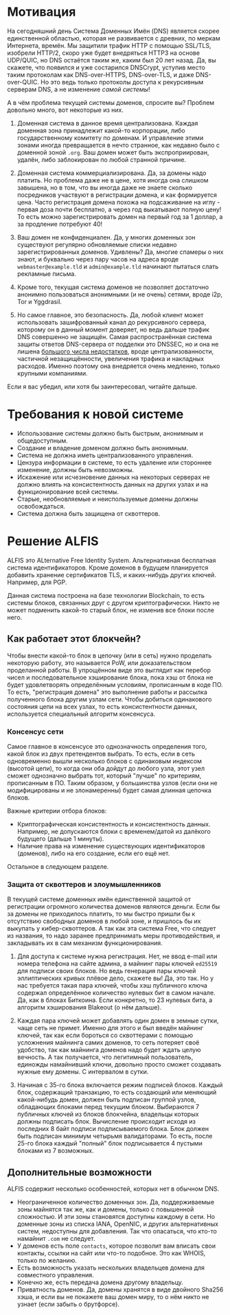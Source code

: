 # Мотивация
На сегодняшний день Система Доменных Имён (DNS) является скорее единственной областью, которая не развивается с древних, по меркам Интернета, времён.
Мы защитили трафик HTTP с помощью SSL/TLS, изобрели HTTP/2, скоро уже будет внедряться HTTP3 на основе UDP/QUIC, но DNS остаётся таким же, каким был 20 лет назад.
Да, вы скажете, что появился и уже состарился DNSCrypt, уступив место таким протоколам как DNS-over-HTTPS, DNS-over-TLS, и даже DNS-over-QUIC.
Но это ведь только протоколы доступа к рекурсивным серверам DNS, а не изменение _самой системы_!

А в чём проблема текущей системы доменов, спросите вы? Проблем довольно много, вот некоторые из них.

1. Доменная система в данное время централизована. Каждая доменная зона принадлежит какой-то корпорации, либо государственному комитету по доменам.
И управление этими зонами иногда превращается в нечто странное, как недавно было с доменной зоной `.org`. Ваш домен может быть экспроприирован, удалён, либо заблокирован по любой странной причине.

2. Доменная система коммерциализирована. Да, за домены надо платить. Но проблема даже не в цене, хотя иногда она слишком завышена, но в том, что вы иногда даже не знаете сколько посредников участвуют в регистрации домена, и как формируется цена.
Часто регистрация домена похожа на подсаживание на иглу - первая доза почти бесплатно, а через год выкатывают полную цену! То есть можно зарегистрировать домен на первый год за 1 доллар, а за продление потребуют 40!

3. Ваш домен не конфиденциален. Да, у многих доменных зон существуют регулярно обновляемые списки недавно зарегистрированных доменов.
Удивлены? Да, многие спамеры о них знают, и буквально через пару часов на адреса вроде `webmaster@example.tld` и `admin@example.tld` начинают пытаться слать рекламные письма.

4. Кроме того, текущая система доменов не позволяет достаточно анонимно пользоваться анонимными (и не очень) сетями, вроде i2p, Tor и Yggdrasil.

5. Но самое главное, это безопасность. Да, любой клиент может использовать зашифрованный канал до рекурсивного сервера, которому он в данный момент доверяет, но ведь дальше трафик DNS совершенно не защищён.
Самая распространённая система защиты ответов DNS-сервера от подделки это DNSSEC, но и она не лишена [большого числа недостатков](https://ru.wikipedia.org/wiki/DNSSEC#Проблемы_внедрения_и_недостатки), вроде централизованности, частичной незащищённости, увеличения трафика и накладных расходов. 
Именно поэтому она внедряется очень медленно, только крупными компаниями.
   
Если я вас убедил, или хотя бы заинтересовал, читайте дальше.

# Требования к новой системе
* Использование системы должно быть быстрым, анонимным и общедоступным.
* Создание и владение доменом должно быть анонимным.
* Система не должна иметь централизованного управления.
* Цензура информации в системе, то есть удаление или стороннее изменение, должны быть невозможны.
* Искажение или исчезновение данных на некоторых серверах не должно влиять на консистентность данных на других узлах и на функционирование всей системы.
* Старые, необновляемые и неиспользуемые домены должны освобождаться.
* Система должна быть защищена от сквоттеров.

# Решение ALFIS
ALFIS это ALternative Free Identity System. Альтернативная бесплатная система идентификаторов. Кроме доменов в будущем планируется добавить хранение сертификатов TLS, и каких-нибудь других ключей. Например, для PGP.

Данная система построена на базе технологии Blockchain, то есть системы блоков, связанных друг с другом криптографически. Никто не может подменить какой-то старый блок, не изменив все блоки после него.

## Как работает этот блокчейн?
Чтобы внести какой-то блок в цепочку (или в сеть) нужно проделать некоторую работу, это называется PoW, или доказательством проделанной работы.
В упрощённом виде это выглядит как перебор чисел и последовательное хэширование блока, пока хэш от блока не будет удовлетворять определённым условиям, прописанным в коде ПО.
То есть, "регистрация домена" это выполнение работы и рассылка полученного блока другим узлам сети.
Чтобы добиться одинакового состояния цепи на всех узлах, то есть консистентности данных, используется специальный алгоритм консенсуса.

### Консенсус сети
Самое главное в консенсусе это однозначность определения того, какой блок из двух претендентов выбрать.
То есть, если в сеть одновременно вышли несколько блоков с одинаковым индексом (высотой цепи),
то когда они оба дойдут до любого узла, этот узел сможет однозначно выбрать тот, который "лучше" по критериям, прописанным в ПО.
Таким образом, у большинства узлов (если они не модифицированы и не злонамеренны) будет самая длинная цепочка блоков.

Важные критерии отбора блоков:
* Криптографическая консистентность и консистентность данных. Например, не допускаются блоки с временем/датой из далёкого будущего (дальше 1 минуты).
* Наличие права на изменение существующих идентификаторов (доменов), либо на его создание, если его ещё нет.

Остальное в следующем разделе.

### Защита от сквоттеров и злоумышленников
В текущей системе доменных имён единственной защитой от регистрации огромного количества доменов являются деньги.
Если бы за домены не приходилось платить, то мы быстро пришли бы к отсутствию свободных доменов в любой зоне, и пришлось бы их выкупать у кибер-сквоттеров.
А так как эта система Free, что следует из названия, то надо заранее предпринимать меры противодействия, и закладывать их в сам механизм функционирования.

1. Для доступа к системе нужна регистрация.
Нет, не ввод e-mail или номера телефона на сайте админа, а майнинг пары ключей `ed25519` для подписи своих блоков.
Но ведь генерация пары ключей эллиптических кривых плёвое дело, скажете вы! Да, это так. Но у нас требуется такая пара ключей, чтобы хэш публичного ключа содержал определённое количество нулевых бит в самом начале.
Да, как в блоках Биткоина. Если конкретно, то 23 нулевых бита, а алгоритм хэширования Blakeout (о нём дальше).

2. Каждая пара ключей может добавлять один домен в земные сутки, чаще сеть не примет. Именно для этого и был введён майнинг ключей, так как если бороться со сквоттерами с помощью усложнения майнинга самих доменов, то сеть потеряет своё удобство, так как майнинга доменов надо будет ждать целую вечность.
А так получается, что легитимный пользователь, единожды намайнивший ключи, довольно просто сможет создавать нужные ему домены. С интервалом в сутки.

3. Начиная с 35-го блока включается режим подписей блоков.
Каждый блок, содержащий транзакцию, то есть создающий или меняющий какой-нибудь домен, должен быть подписан группой узлов, обладающих блоками перед текущим блоком.
Выбираются 7 публичных ключей из блоков блокчейна, владельцы которых должны подписать блок.
Вычисление происходит исходя из последних 8 байт подписи подписываемого блока.
Блок должен быть подписан минимум четырьмя валидаторами. То есть, после 25-го блока каждый "полный" блок подписывается 4 пустыми блоками из 7 возможных.

## Дополнительные возможности
ALFIS содержит несколько особенностей, которых нет в обычном DNS.
* Неограниченное количество доменных зон. Да, поддерживаемые зоны майнятся так же, как и домены, только с повышенной сложностью.
И эти зоны становятся доступны каждому в сети.
Но доменные зоны из списка IANA, OpenNIC, и других альтернативных систем, недоступны для добавления.
Так что опасаться, что кто-то намайнит `.com` не следует.
* У доменов есть поле `contacts`, которое позволит вам вписать свои контакты, ссылки на сайт или что-то подобное. Это как WHOIS, только по желанию.
* Есть возможность указать нескольких владельцев домена для совместного управления.
* Конечно же, есть передача домена другому владельцу.
* Приватность доменов. Да, домены хранятся в виде двойного Sha256 хэша, и если вы не покажете ваш домен миру, то о нём никто не узнает (если забыть о брутфорсе).
